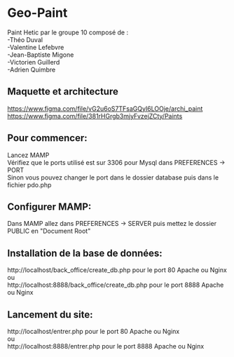 # Geo-Paint
Paint Hetic par le groupe 10 composé de :
<br>
-Théo Duval
<br>
-Valentine Lefebvre
<br>
-Jean-Baptiste Migone
<br>
-Victorien Guillerd
<br>
-Adrien Quimbre

## Maquette et architecture
https://www.figma.com/file/vG2u6oS7TFsaGQyI6LOOje/archi_paint
<br>
https://www.figma.com/file/381rHGrgb3mjyFvzejZCty/Paints

## Pour commencer:
Lancez MAMP
<br>
Vérifiez que le ports utilisé est sur 3306 pour Mysql dans PREFERENCES -> PORT
<br>
Sinon vous pouvez changer le port dans le dossier database puis dans le fichier pdo.php

## Configurer MAMP:
Dans MAMP allez dans PREFERENCES -> SERVER puis mettez le dossier PUBLIC en "Document Root" 

## Installation de la base de données:
http://localhost/back_office/create_db.php pour le port 80 Apache ou Nginx
<br>
ou
<br>
http://localhost:8888/back_office/create_db.php pour le port 8888 Apache ou Nginx

## Lancement du site:
http://localhost/entrer.php pour le port 80 Apache ou Nginx
<br>
ou
<br>
http://localhost:8888/entrer.php pour le port 8888 Apache ou Nginx
